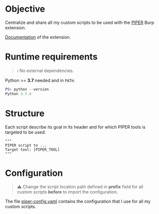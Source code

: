 # Objective

Centralize and share all my custom scripts to be used with the [PIPER](https://portswigger.net/bappstore/e4e0f6c4f0274754917dcb5f4937bb9e) Burp extension.

[Documentation](https://blog.silentsignal.eu/2020/03/27/unix-style-approach-to-web-application-testing/) of the extension.

# Runtime requirements

> :information_source: No external dependencies.

Python >= **3.7** needed and in `PATH`.

```powershell
PS> python --version
Python 3.7.4
```

# Structure

Each script describe its goal in its header and for which PIPER tools is targeted to be used:

```text
"""
PIPER script to ...
Target tool: [PIPER_TOOL]
"""
``` 

# Configuration

> :warning: Change the script location path defined in **prefix** field for all custom scripts **before** to import the configuration.

The file [piper-config.yaml](piper-config.yaml) contains the configuration that I use for all my custom scripts. 
